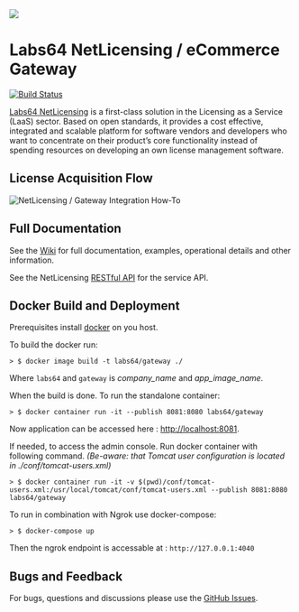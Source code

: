 <img src="https://netlicensing.io/img/netlicensing-stage-twitter.jpg">

# Labs64 NetLicensing / eCommerce Gateway

[![Build Status](https://travis-ci.org/Labs64/NetLicensing-Gateway.svg?branch=master)](https://travis-ci.org/Labs64/NetLicensing-Gateway)

[Labs64 NetLicensing](https://netlicensing.io) is a first-class solution in the Licensing as a Service (LaaS) sector. Based on open standards, it provides a cost effective, integrated and scalable platform for software vendors and developers who want to concentrate on their product’s core functionality instead of spending resources on developing an own license management software.

## License Acquisition Flow
![NetLicensing / Gateway Integration How-To](https://raw.githubusercontent.com/wiki/Labs64/NetLicensing-Gateway/images/00_external-ecommerce-flow.png)

## Full Documentation

See the [Wiki](https://github.com/Labs64/NetLicensing-Gateway/wiki/) for full documentation, examples, operational details and other information.

See the NetLicensing [RESTful API](https://www.labs64.de/confluence/x/pwCo) for the service API.

## Docker Build and Deployment

Prerequisites install [docker](https://docs.docker.com/install/) on you host. 

To build the docker run: 
```
> $ docker image build -t labs64/gateway ./
```
Where `labs64` and `gateway` is _company_name_ and _app_image_name_.

When the build is done. To run the standalone container: 
```
> $ docker container run -it --publish 8081:8080 labs64/gateway
```
Now application can be accessed here : [http://localhost:8081](http://localhost:8081).

If needed, to access the admin console. Run docker container with following command.
*(Be-aware: that Tomcat user configuration is located in ./conf/tomcat-users.xml)*

```
> $ docker container run -it -v $(pwd)/conf/tomcat-users.xml:/usr/local/tomcat/conf/tomcat-users.xml --publish 8081:8080 labs64/gateway
```

To run in combination with Ngrok use docker-compose: 

```
> $ docker-compose up
```

Then the ngrok endpoint is accessable at : `http://127.0.0.1:4040`

## Bugs and Feedback

For bugs, questions and discussions please use the [GitHub Issues](https://github.com/Labs64/NetLicensing-Gateway/issues).
